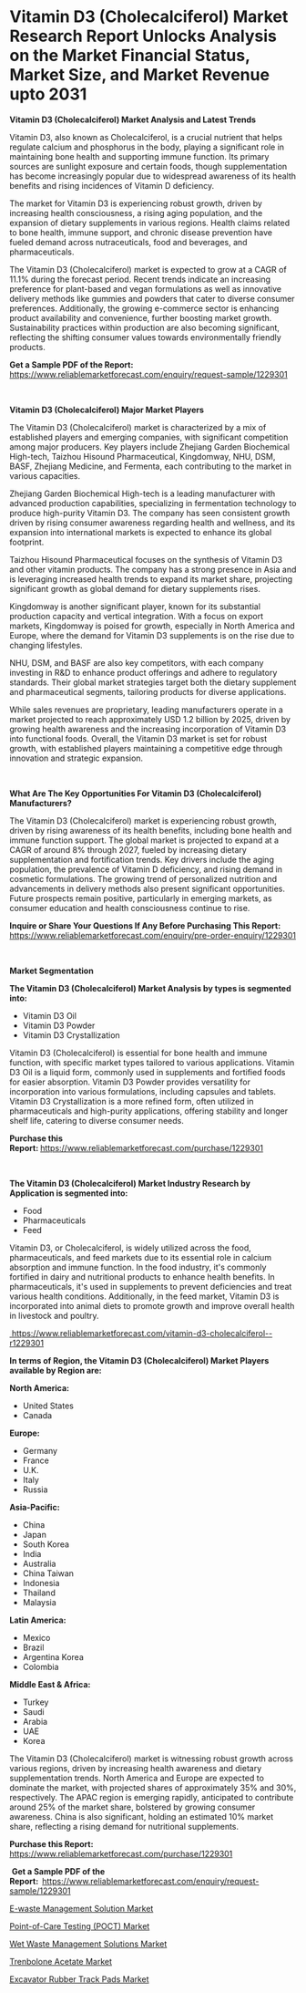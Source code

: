 <p><h1>Vitamin D3 (Cholecalciferol) Market Research Report Unlocks Analysis on the Market Financial Status, Market Size, and Market Revenue upto 2031</h1></p><p><strong>Vitamin D3 (Cholecalciferol) Market Analysis and Latest Trends</strong></p>
<p><p>Vitamin D3, also known as Cholecalciferol, is a crucial nutrient that helps regulate calcium and phosphorus in the body, playing a significant role in maintaining bone health and supporting immune function. Its primary sources are sunlight exposure and certain foods, though supplementation has become increasingly popular due to widespread awareness of its health benefits and rising incidences of Vitamin D deficiency.</p><p>The market for Vitamin D3 is experiencing robust growth, driven by increasing health consciousness, a rising aging population, and the expansion of dietary supplements in various regions. Health claims related to bone health, immune support, and chronic disease prevention have fueled demand across nutraceuticals, food and beverages, and pharmaceuticals. </p><p>The Vitamin D3 (Cholecalciferol) market is expected to grow at a CAGR of 11.1% during the forecast period. Recent trends indicate an increasing preference for plant-based and vegan formulations as well as innovative delivery methods like gummies and powders that cater to diverse consumer preferences. Additionally, the growing e-commerce sector is enhancing product availability and convenience, further boosting market growth. Sustainability practices within production are also becoming significant, reflecting the shifting consumer values towards environmentally friendly products.</p></p>
<p><strong>Get a Sample PDF of the Report:&nbsp;</strong> <a href="https://www.reliablemarketforecast.com/enquiry/request-sample/1229301?utm_campaign=1108&utm_medium=2&utm_source=Github&utm_content=ia&utm_term=15102024&utm_id=vitamin-d3-cholecalciferol">https://www.reliablemarketforecast.com/enquiry/request-sample/1229301</a></p>
<p>&nbsp;</p>
<p><strong>Vitamin D3 (Cholecalciferol) Major Market Players</strong></p>
<p><p>The Vitamin D3 (Cholecalciferol) market is characterized by a mix of established players and emerging companies, with significant competition among major producers. Key players include Zhejiang Garden Biochemical High-tech, Taizhou Hisound Pharmaceutical, Kingdomway, NHU, DSM, BASF, Zhejiang Medicine, and Fermenta, each contributing to the market in various capacities.</p><p>Zhejiang Garden Biochemical High-tech is a leading manufacturer with advanced production capabilities, specializing in fermentation technology to produce high-purity Vitamin D3. The company has seen consistent growth driven by rising consumer awareness regarding health and wellness, and its expansion into international markets is expected to enhance its global footprint.</p><p>Taizhou Hisound Pharmaceutical focuses on the synthesis of Vitamin D3 and other vitamin products. The company has a strong presence in Asia and is leveraging increased health trends to expand its market share, projecting significant growth as global demand for dietary supplements rises.</p><p>Kingdomway is another significant player, known for its substantial production capacity and vertical integration. With a focus on export markets, Kingdomway is poised for growth, especially in North America and Europe, where the demand for Vitamin D3 supplements is on the rise due to changing lifestyles.</p><p>NHU, DSM, and BASF are also key competitors, with each company investing in R&D to enhance product offerings and adhere to regulatory standards. Their global market strategies target both the dietary supplement and pharmaceutical segments, tailoring products for diverse applications.</p><p>While sales revenues are proprietary, leading manufacturers operate in a market projected to reach approximately USD 1.2 billion by 2025, driven by growing health awareness and the increasing incorporation of Vitamin D3 into functional foods. Overall, the Vitamin D3 market is set for robust growth, with established players maintaining a competitive edge through innovation and strategic expansion.</p></p>
<p>&nbsp;</p>
<p><strong>What Are The Key Opportunities For Vitamin D3 (Cholecalciferol) Manufacturers?</strong></p>
<p><p>The Vitamin D3 (Cholecalciferol) market is experiencing robust growth, driven by rising awareness of its health benefits, including bone health and immune function support. The global market is projected to expand at a CAGR of around 8% through 2027, fueled by increasing dietary supplementation and fortification trends. Key drivers include the aging population, the prevalence of Vitamin D deficiency, and rising demand in cosmetic formulations. The growing trend of personalized nutrition and advancements in delivery methods also present significant opportunities. Future prospects remain positive, particularly in emerging markets, as consumer education and health consciousness continue to rise.</p></p>
<p><strong>Inquire or Share Your Questions If Any Before Purchasing This Report:</strong> <a href="https://www.reliablemarketforecast.com/enquiry/pre-order-enquiry/1229301?utm_campaign=1108&utm_medium=2&utm_source=Github&utm_content=ia&utm_term=15102024&utm_id=vitamin-d3-cholecalciferol">https://www.reliablemarketforecast.com/enquiry/pre-order-enquiry/1229301</a></p>
<p>&nbsp;</p>
<p><strong>Market Segmentation</strong></p>
<p><strong>The Vitamin D3 (Cholecalciferol) Market Analysis by types is segmented into:</strong></p>
<p><ul><li>Vitamin D3 Oil</li><li>Vitamin D3 Powder</li><li>Vitamin D3 Crystallization</li></ul></p>
<p><p>Vitamin D3 (Cholecalciferol) is essential for bone health and immune function, with specific market types tailored to various applications. Vitamin D3 Oil is a liquid form, commonly used in supplements and fortified foods for easier absorption. Vitamin D3 Powder provides versatility for incorporation into various formulations, including capsules and tablets. Vitamin D3 Crystallization is a more refined form, often utilized in pharmaceuticals and high-purity applications, offering stability and longer shelf life, catering to diverse consumer needs.</p></p>
<p><strong>Purchase this Report:&nbsp;</strong><a href="https://www.reliablemarketforecast.com/purchase/1229301?utm_campaign=1108&utm_medium=2&utm_source=Github&utm_content=ia&utm_term=15102024&utm_id=vitamin-d3-cholecalciferol">https://www.reliablemarketforecast.com/purchase/1229301</a></p>
<p>&nbsp;</p>
<p><strong>The Vitamin D3 (Cholecalciferol) Market Industry Research by Application is segmented into:</strong></p>
<p><ul><li>Food</li><li>Pharmaceuticals</li><li>Feed</li></ul></p>
<p><p>Vitamin D3, or Cholecalciferol, is widely utilized across the food, pharmaceuticals, and feed markets due to its essential role in calcium absorption and immune function. In the food industry, it's commonly fortified in dairy and nutritional products to enhance health benefits. In pharmaceuticals, it's used in supplements to prevent deficiencies and treat various health conditions. Additionally, in the feed market, Vitamin D3 is incorporated into animal diets to promote growth and improve overall health in livestock and poultry.</p></p>
<p><a href="https://www.reliablemarketforecast.com/vitamin-d3-cholecalciferol--r1229301?utm_campaign=1108&utm_medium=2&utm_source=Github&utm_content=ia&utm_term=15102024&utm_id=vitamin-d3-cholecalciferol">&nbsp;https://www.reliablemarketforecast.com/vitamin-d3-cholecalciferol--r1229301</a></p>
<p><strong>In terms of Region, the Vitamin D3 (Cholecalciferol) Market Players available by Region are:</strong></p>
<p>
    <p> <strong> North America: </strong>
        <ul>
            <li>United States</li>
            <li>Canada</li>
        </ul>
        </p> 
    <p> <strong> Europe: </strong>
        <ul>
            <li>Germany</li>
            <li>France</li>
            <li>U.K.</li>
            <li>Italy</li>
            <li>Russia</li>
        </ul>
        </p> 
    <p> <strong> Asia-Pacific: </strong>
        <ul>
            <li>China</li>
            <li>Japan</li>
            <li>South Korea</li>
            <li>India</li>
            <li>Australia</li>
            <li>China Taiwan</li>
            <li>Indonesia</li>
            <li>Thailand</li>
            <li>Malaysia</li>
        </ul>
        </p> 
    <p> <strong> Latin America: </strong>
        <ul>
            <li>Mexico</li>
            <li>Brazil</li>
            <li>Argentina Korea</li>
            <li>Colombia</li>
        </ul>
        </p> 
    <p> <strong> Middle East & Africa: </strong>
        <ul>
            <li>Turkey</li>
            <li>Saudi</li>
            <li>Arabia</li>
            <li>UAE</li>
            <li>Korea</li>
        </ul>
    </p>
    </p>
<p><p>The Vitamin D3 (Cholecalciferol) market is witnessing robust growth across various regions, driven by increasing health awareness and dietary supplementation trends. North America and Europe are expected to dominate the market, with projected shares of approximately 35% and 30%, respectively. The APAC region is emerging rapidly, anticipated to contribute around 25% of the market share, bolstered by growing consumer awareness. China is also significant, holding an estimated 10% market share, reflecting a rising demand for nutritional supplements.</p></p>
<p><strong>Purchase this Report: </strong><a href="https://www.reliablemarketforecast.com/purchase/1229301?utm_campaign=1108&utm_medium=2&utm_source=Github&utm_content=ia&utm_term=15102024&utm_id=vitamin-d3-cholecalciferol">https://www.reliablemarketforecast.com/purchase/1229301</a></p>
<p>&nbsp;<strong>Get a Sample PDF of the Report:&nbsp;&nbsp;</strong><a href="https://www.reliablemarketforecast.com/enquiry/request-sample/1229301?utm_campaign=1108&utm_medium=2&utm_source=Github&utm_content=ia&utm_term=15102024&utm_id=vitamin-d3-cholecalciferol">https://www.reliablemarketforecast.com/enquiry/request-sample/1229301</a></p>
<p><strong></strong></p>
<p><p><a href="https://www.linkedin.com/pulse/e-waste-management-solution-market-consolidation-impact-q0jjf?trk=public_post_embed_feed-article-content&utm_campaign=1108&utm_medium=2&utm_source=Github&utm_content=ia&utm_term=15102024&utm_id=vitamin-d3-cholecalciferol">E-waste Management Solution Market</a></p><p><a href="https://github.com/rozh43oreder/Market-Research-Report-List-1/blob/main/point-of-care-testing-poct-market.md?utm_campaign=1108&utm_medium=2&utm_source=Github&utm_content=ia&utm_term=15102024&utm_id=vitamin-d3-cholecalciferol">Point-of-Care Testing (POCT) Market</a></p><p><a href="https://www.linkedin.com/pulse/driving-forces-global-wet-waste-management-solutions-market-4evsf?trk=public_post_embed_feed-article-content&utm_campaign=1108&utm_medium=2&utm_source=Github&utm_content=ia&utm_term=15102024&utm_id=vitamin-d3-cholecalciferol">Wet Waste Management Solutions Market</a></p><p><a href="https://github.com/halkoitweden3/Market-Research-Report-List-1/blob/main/trenbolone-acetate-market.md?utm_campaign=1108&utm_medium=2&utm_source=Github&utm_content=ia&utm_term=15102024&utm_id=vitamin-d3-cholecalciferol">Trenbolone Acetate Market</a></p><p><a href="https://www.linkedin.com/pulse/future-excavator-rubber-track-pads-market-global-forecast-lj0if?trk=public_post_embed_feed-article-content&utm_campaign=1108&utm_medium=2&utm_source=Github&utm_content=ia&utm_term=15102024&utm_id=vitamin-d3-cholecalciferol">Excavator Rubber Track Pads Market</a></p></p>